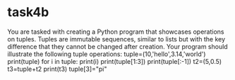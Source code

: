 # task4b
You are tasked with creating a Python program that showcases operations on tuples. Tuples are immutable sequences, similar to lists but with the key difference that they cannot be changed after creation. Your program should illustrate the following tuple operations:
tuple=(10,'hello',3.14,'world')
print(tuple)
for i in tuple:
 print(i)
print(tuple[1:3])
print(tuple[:-1])
t2=(5,0.5)
t3=tuple+t2
print(t3)
tuple[3]="pi"
